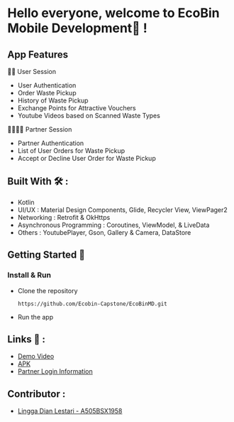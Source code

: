 # Hello everyone, welcome to EcoBin Mobile Development📱 !

## App Features
🕴🏻 User Session
- User Authentication
- Order Waste Pickup
- History of Waste Pickup
- Exchange Points for Attractive Vouchers
- Youtube Videos based on Scanned Waste Types

🫱🏼‍🫲🏼 Partner Session
- Partner Authentication
- List of User Orders for Waste Pickup
- Accept or Decline User Order for Waste Pickup

## Built With 🛠 :
- Kotlin
- UI/UX : Material Design Components, Glide, Recycler View, ViewPager2
- Networking : Retrofit & OkHttps
- Asynchronous Programming : Coroutines, ViewModel, & LiveData
- Others : YoutubePlayer, Gson, Gallery & Camera, DataStore


## Getting Started 🤖

### Install & Run
- Clone the repository

  ~~~
  https://github.com/Ecobin-Capstone/EcoBinMD.git
  ~~~

- Run the app

## Links 📝 :
- [Demo Video](https://drive.google.com/file/d/1m-JMDEwmp-LlxXIMIl8WGhGGfiJzqNzV/view?usp=sharing)
- [APK](https://drive.google.com/file/d/1LQIbH_2R97gF9RHcn1iZ_wrqLKiZJ6nn/view?usp=sharing)
- [Partner Login Information](https://github.com/Ecobin-Capstone/EcoBinMD/blob/master/Partner%20Authentication.txt)

## Contributor :
- [Lingga Dian Lestari - A505BSX1958](https://github.com/lingga24)
